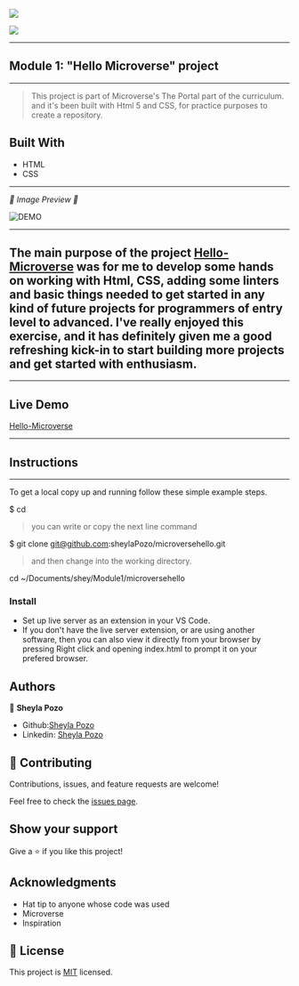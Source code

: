 ![](https://img.shields.io/badge/Microverse-blueviolet)

![](https://img.shields.io/github/followers/sheylaPozo?style=social)

---
## Module 1: "Hello Microverse" project
---

> This project is part of Microverse's The Portal part of the curriculum. and it's been built with Html 5 and CSS, for practice purposes to create a repository.

## Built With

- HTML
- CSS

---

*💛 Image Preview 💛*

![DEMO](https://user-images.githubusercontent.com/54015740/120403210-5c901300-c309-11eb-8666-5db70813e6c7.jpg)

---
The main purpose of the project [Hello-Microverse](https://sheylapozo.github.io/microversehello/) was for me to develop some hands on working with Html, CSS, adding some linters and basic things needed to get started in any kind of future projects for programmers of entry level to advanced. I've really enjoyed this exercise, and it has definitely given me a good refreshing kick-in to start building more projects and get started with enthusiasm.
-------
---

## Live Demo

[Hello-Microverse](https://sheylapozo.github.io/microversehello/)

---


## Instructions

---

To get a local copy up and running follow these simple example steps.

$ cd <folder>

>you can write or copy the next line command

$ git clone git@github.com:sheylaPozo/microversehello.git  

> and then change into the working directory.

cd ~/Documents/shey/Module1/microversehello

### Install

- Set up live server as an extension in your VS Code.
- If you don't have the live server extension, or are using another software, then you can also view it directly from your browser by pressing Right click and opening index.html to prompt it on your prefered browser.

## Authors

👤 **Sheyla Pozo**

- Github:[Sheyla Pozo](https://github.com/sheylaPozo)
- Linkedin: [Sheyla Pozo](https://www.linkedin.com/in/sheypozo/)

## 🤝 Contributing

Contributions, issues, and feature requests are welcome!


Feel free to check the [issues page](https://github.com/sheylaPozo/microversehello/issues).


## Show your support

Give a ⭐️ if you like this project!

## Acknowledgments

- Hat tip to anyone whose code was used
- Microverse
- Inspiration

## 📝 License

This project is [MIT](./MIT.md) licensed.
